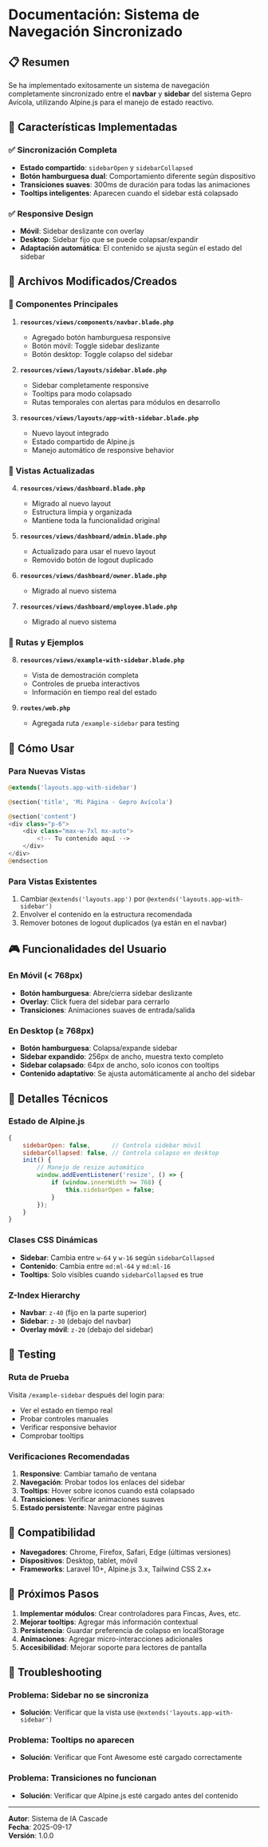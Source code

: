 # Documentación: Sistema de Navegación Sincronizado

## 📋 Resumen

Se ha implementado exitosamente un sistema de navegación completamente sincronizado entre el **navbar** y **sidebar** del sistema Gepro Avícola, utilizando Alpine.js para el manejo de estado reactivo.

## 🎯 Características Implementadas

### ✅ Sincronización Completa
- **Estado compartido**: `sidebarOpen` y `sidebarCollapsed`
- **Botón hamburguesa dual**: Comportamiento diferente según dispositivo
- **Transiciones suaves**: 300ms de duración para todas las animaciones
- **Tooltips inteligentes**: Aparecen cuando el sidebar está colapsado

### ✅ Responsive Design
- **Móvil**: Sidebar deslizante con overlay
- **Desktop**: Sidebar fijo que se puede colapsar/expandir
- **Adaptación automática**: El contenido se ajusta según el estado del sidebar

## 📁 Archivos Modificados/Creados

### 🔧 Componentes Principales
1. **`resources/views/components/navbar.blade.php`**
   - Agregado botón hamburguesa responsive
   - Botón móvil: Toggle sidebar deslizante
   - Botón desktop: Toggle colapso del sidebar

2. **`resources/views/layouts/sidebar.blade.php`**
   - Sidebar completamente responsive
   - Tooltips para modo colapsado
   - Rutas temporales con alertas para módulos en desarrollo

3. **`resources/views/layouts/app-with-sidebar.blade.php`**
   - Nuevo layout integrado
   - Estado compartido de Alpine.js
   - Manejo automático de responsive behavior

### 🎨 Vistas Actualizadas
4. **`resources/views/dashboard.blade.php`**
   - Migrado al nuevo layout
   - Estructura limpia y organizada
   - Mantiene toda la funcionalidad original

5. **`resources/views/dashboard/admin.blade.php`**
   - Actualizado para usar el nuevo layout
   - Removido botón de logout duplicado

6. **`resources/views/dashboard/owner.blade.php`**
   - Migrado al nuevo sistema

7. **`resources/views/dashboard/employee.blade.php`**
   - Migrado al nuevo sistema

### 🔗 Rutas y Ejemplos
8. **`resources/views/example-with-sidebar.blade.php`**
   - Vista de demostración completa
   - Controles de prueba interactivos
   - Información en tiempo real del estado

9. **`routes/web.php`**
   - Agregada ruta `/example-sidebar` para testing

## 🚀 Cómo Usar

### Para Nuevas Vistas
```php
@extends('layouts.app-with-sidebar')

@section('title', 'Mi Página - Gepro Avícola')

@section('content')
<div class="p-6">
    <div class="max-w-7xl mx-auto">
        <!-- Tu contenido aquí -->
    </div>
</div>
@endsection
```

### Para Vistas Existentes
1. Cambiar `@extends('layouts.app')` por `@extends('layouts.app-with-sidebar')`
2. Envolver el contenido en la estructura recomendada
3. Remover botones de logout duplicados (ya están en el navbar)

## 🎮 Funcionalidades del Usuario

### En Móvil (< 768px)
- **Botón hamburguesa**: Abre/cierra sidebar deslizante
- **Overlay**: Click fuera del sidebar para cerrarlo
- **Transiciones**: Animaciones suaves de entrada/salida

### En Desktop (≥ 768px)
- **Botón hamburguesa**: Colapsa/expande sidebar
- **Sidebar expandido**: 256px de ancho, muestra texto completo
- **Sidebar colapsado**: 64px de ancho, solo iconos con tooltips
- **Contenido adaptativo**: Se ajusta automáticamente al ancho del sidebar

## 🔧 Detalles Técnicos

### Estado de Alpine.js
```javascript
{
    sidebarOpen: false,      // Controla sidebar móvil
    sidebarCollapsed: false, // Controla colapso en desktop
    init() {
        // Manejo de resize automático
        window.addEventListener('resize', () => {
            if (window.innerWidth >= 768) {
                this.sidebarOpen = false;
            }
        });
    }
}
```

### Clases CSS Dinámicas
- **Sidebar**: Cambia entre `w-64` y `w-16` según `sidebarCollapsed`
- **Contenido**: Cambia entre `md:ml-64` y `md:ml-16`
- **Tooltips**: Solo visibles cuando `sidebarCollapsed` es true

### Z-Index Hierarchy
- **Navbar**: `z-40` (fijo en la parte superior)
- **Sidebar**: `z-30` (debajo del navbar)
- **Overlay móvil**: `z-20` (debajo del sidebar)

## 🧪 Testing

### Ruta de Prueba
Visita `/example-sidebar` después del login para:
- Ver el estado en tiempo real
- Probar controles manuales
- Verificar responsive behavior
- Comprobar tooltips

### Verificaciones Recomendadas
1. **Responsive**: Cambiar tamaño de ventana
2. **Navegación**: Probar todos los enlaces del sidebar
3. **Tooltips**: Hover sobre iconos cuando está colapsado
4. **Transiciones**: Verificar animaciones suaves
5. **Estado persistente**: Navegar entre páginas

## 📱 Compatibilidad

- **Navegadores**: Chrome, Firefox, Safari, Edge (últimas versiones)
- **Dispositivos**: Desktop, tablet, móvil
- **Frameworks**: Laravel 10+, Alpine.js 3.x, Tailwind CSS 2.x+

## 🔮 Próximos Pasos

1. **Implementar módulos**: Crear controladores para Fincas, Aves, etc.
2. **Mejorar tooltips**: Agregar más información contextual
3. **Persistencia**: Guardar preferencia de colapso en localStorage
4. **Animaciones**: Agregar micro-interacciones adicionales
5. **Accesibilidad**: Mejorar soporte para lectores de pantalla

## 🐛 Troubleshooting

### Problema: Sidebar no se sincroniza
- **Solución**: Verificar que la vista use `@extends('layouts.app-with-sidebar')`

### Problema: Tooltips no aparecen
- **Solución**: Verificar que Font Awesome esté cargado correctamente

### Problema: Transiciones no funcionan
- **Solución**: Verificar que Alpine.js esté cargado antes del contenido

---

**Autor**: Sistema de IA Cascade  
**Fecha**: 2025-09-17  
**Versión**: 1.0.0
